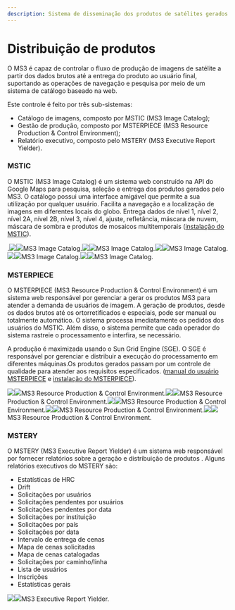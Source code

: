 ```yaml
---
description: Sistema de disseminação dos produtos de satélites gerados.
---
```


# Distribuição de produtos

O MS3 é capaz de controlar o fluxo de produção de imagens de satélite a partir dos dados brutos até a entrega do produto ao usuário final, suportando as operações de navegação e pesquisa por meio de um sistema de catálogo baseado na web.

Este controle é feito por três sub-sistemas:

* Catálogo de imagens, composto por MSTIC \(MS3 Image Catalog\);
* Gestão de produção, composto por MSTERPIECE \(MS3 Resource Production & Control Environment\);
* Relatório executivo, composto pelo MSTERY \(MS3 Executive Report Yielder\).

### MSTIC

O MSTIC \(MS3 Image Catalog\) é um sistema web construído na API do Google Maps para pesquisa, seleção e entrega dos produtos gerados pelo MS3. O catálogo possui uma interface amigável que permite a sua utilização por qualquer usuário. Facilita a navegação e a localização de imagens em diferentes locais do globo. Entrega dados de nível 1, nível 2, nível 2A, nível 2B, nível 3, nível 4, ajuste, refletância, máscara de nuvem, máscara de sombra e produtos de mosaicos multitemporais \([instalação do MSTIC](http://enms3wiki.dpi.inpe.br/wiki/Mstic)\).

.[![](http://enms3wiki.dpi.inpe.br/en.w/images/thumb/f/f1/Catalog2.jpg/600px-Catalog2.jpg)](http://enms3wiki.dpi.inpe.br/wiki/File:Catalog2.jpg)[![](http://enms3wiki.dpi.inpe.br/en.w/skins/common/images/magnify-clip.png)](http://enms3wiki.dpi.inpe.br/wiki/File:Catalog2.jpg)MS3 Image Catalog.[![](http://enms3wiki.dpi.inpe.br/en.w/images/thumb/0/04/Catalog1.jpg/600px-Catalog1.jpg)](http://enms3wiki.dpi.inpe.br/wiki/File:Catalog1.jpg)[![](http://enms3wiki.dpi.inpe.br/en.w/skins/common/images/magnify-clip.png)](http://enms3wiki.dpi.inpe.br/wiki/File:Catalog1.jpg)MS3 Image Catalog.[![](http://enms3wiki.dpi.inpe.br/en.w/images/thumb/8/8d/Catalog3.jpg/600px-Catalog3.jpg)](http://enms3wiki.dpi.inpe.br/wiki/File:Catalog3.jpg)[![](http://enms3wiki.dpi.inpe.br/en.w/skins/common/images/magnify-clip.png)](http://enms3wiki.dpi.inpe.br/wiki/File:Catalog3.jpg)MS3 Image Catalog.[![](http://enms3wiki.dpi.inpe.br/en.w/images/thumb/e/e6/Catalog5.jpg/600px-Catalog5.jpg)](http://enms3wiki.dpi.inpe.br/wiki/File:Catalog5.jpg)[![](http://enms3wiki.dpi.inpe.br/en.w/skins/common/images/magnify-clip.png)](http://enms3wiki.dpi.inpe.br/wiki/File:Catalog5.jpg)MS3 Image Catalog.[![](http://enms3wiki.dpi.inpe.br/en.w/images/thumb/0/0a/Catalog6.jpg/600px-Catalog6.jpg)](http://enms3wiki.dpi.inpe.br/wiki/File:Catalog6.jpg)[![](http://enms3wiki.dpi.inpe.br/en.w/skins/common/images/magnify-clip.png)](http://enms3wiki.dpi.inpe.br/wiki/File:Catalog6.jpg)MS3 Image Catalog.

### MSTERPIECE

O MSTERPIECE \(MS3 Resource Production & Control Environment\) é um sistema web responsável por gerenciar a gerar os produtos MS3 para atender a demanda de usuários de imagem. A geração de produtos, desde os dados brutos até os ortorretificados e especiais, pode ser manual ou totalmente automático. O sistema processa imediatamente os pedidos dos usuários do MSTIC. Além disso, o sistema permite que cada operador do sistema rastreie o processamento e interfira, se necessário.

A produção é maximizada usando o Sun Grid Engine \(SGE\). O SGE é responsável por gerenciar e distribuir a execução do processamento em diferentes máquinas.Os produtos gerados passam por um controle de qualidade para atender aos requisitos especificados. \([manual do usuário MSTERPIECE](http://enms3wiki.dpi.inpe.br/wiki/Msterpiece_User_Manual) e [instalação do MSTERPIECE](http://enms3wiki.dpi.inpe.br/wiki/Msterpiece)\).

[![](http://enms3wiki.dpi.inpe.br/en.w/images/thumb/4/47/Msterpiece2.jpg/700px-Msterpiece2.jpg)](http://enms3wiki.dpi.inpe.br/wiki/File:Msterpiece2.jpg)[![](http://enms3wiki.dpi.inpe.br/en.w/skins/common/images/magnify-clip.png)](http://enms3wiki.dpi.inpe.br/wiki/File:Msterpiece2.jpg)MS3 Resource Production & Control Environment.[![](http://enms3wiki.dpi.inpe.br/en.w/images/thumb/2/2c/Msterpiece1.jpg/700px-Msterpiece1.jpg)](http://enms3wiki.dpi.inpe.br/wiki/File:Msterpiece1.jpg)[![](http://enms3wiki.dpi.inpe.br/en.w/skins/common/images/magnify-clip.png)](http://enms3wiki.dpi.inpe.br/wiki/File:Msterpiece1.jpg)MS3 Resource Production & Control Environment.[![](http://enms3wiki.dpi.inpe.br/en.w/images/thumb/0/01/Msterpiece3.jpg/700px-Msterpiece3.jpg)](http://enms3wiki.dpi.inpe.br/wiki/File:Msterpiece3.jpg)[![](http://enms3wiki.dpi.inpe.br/en.w/skins/common/images/magnify-clip.png)](http://enms3wiki.dpi.inpe.br/wiki/File:Msterpiece3.jpg)MS3 Resource Production & Control Environment.[![](http://enms3wiki.dpi.inpe.br/en.w/images/thumb/7/77/Msterpiece4.jpg/700px-Msterpiece4.jpg)](http://enms3wiki.dpi.inpe.br/wiki/File:Msterpiece4.jpg)[![](http://enms3wiki.dpi.inpe.br/en.w/skins/common/images/magnify-clip.png)](http://enms3wiki.dpi.inpe.br/wiki/File:Msterpiece4.jpg)MS3 Resource Production & Control Environment.[![](http://enms3wiki.dpi.inpe.br/en.w/images/thumb/e/e0/Msterpiece5.jpg/150px-Msterpiece5.jpg)](http://enms3wiki.dpi.inpe.br/wiki/File:Msterpiece5.jpg)[![](http://enms3wiki.dpi.inpe.br/en.w/skins/common/images/magnify-clip.png)](http://enms3wiki.dpi.inpe.br/wiki/File:Msterpiece5.jpg)MS3 Resource Production & Control Environment.

### MSTERY 

O MSTERY \(MS3 Executive Report Yielder\) é um sistema web responsável por fornecer relatórios sobre a geração e distribuição de produtos . Alguns relatórios executivos do MSTERY são: 

* Estatísticas de HRC
* Drift
* Solicitações por usuários
* Solicitações pendentes por usuários
* Solicitações pendentes por data
* Solicitações por instituição
* Solicitações por país 
* Solicitações por data
* Intervalo de entrega de cenas
* Mapa de cenas solicitadas
* Mapa de cenas catalogadas
* Solicitações por caminho/linha
* Lista de usuários
* Inscrições
* Estatísticas gerais 

  
[![](http://enms3wiki.dpi.inpe.br/en.w/images/thumb/2/25/Mstery.jpg/600px-Mstery.jpg)](http://enms3wiki.dpi.inpe.br/wiki/File:Mstery.jpg)[![](http://enms3wiki.dpi.inpe.br/en.w/skins/common/images/magnify-clip.png)](http://enms3wiki.dpi.inpe.br/wiki/File:Mstery.jpg)MS3 Executive Report Yielder.

